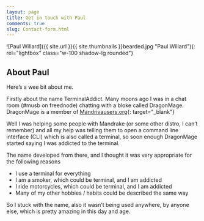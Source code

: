 ```yaml
---
layout: page
title: Get in touch with Paul
comments: true
slug: Contact-form.html
---
```


<div class="row">
<div class="col-md-3" markdown="1">
![Paul Willard]({{ site.url }}{{ site.thumbnails }}bearded.jpg "Paul Willard"){: rel="lightbox" class="w-100 shadow-lg rounded"}
</div>
<div class="col-md-9" markdown="1">

## About Paul
Here’s a wee bit about me.

Firstly about the name TerminalAddict. Many moons ago I was in a chat room (#musb on freednode) chatting with a bloke called DragonMage. DragonMage is a member of [Mandrivausers.org](http://mandrivausers.org){: target="_blank"}

Well I was helping some people with Mandrake (or some other distro, I can’t remember) and all my help was telling them to open a command line interface (CLI) which is also called a terminal, so soon enough DragonMage started saying I was addicted to the terminal.

The name developed from there, and I thought it was very appropriate for the following reasons
* I use a terminal for everything
* I am a smoker, which could be terminal, and I am addicted
* I ride motorcycles, which could be terminal, and I am addicted
* Many of my other hobbies / habits could be described the same way

So I stuck with the name, also it wasn’t being used anywhere, by anyone else, which is pretty amazing in this day and age.

</div>
</div>
